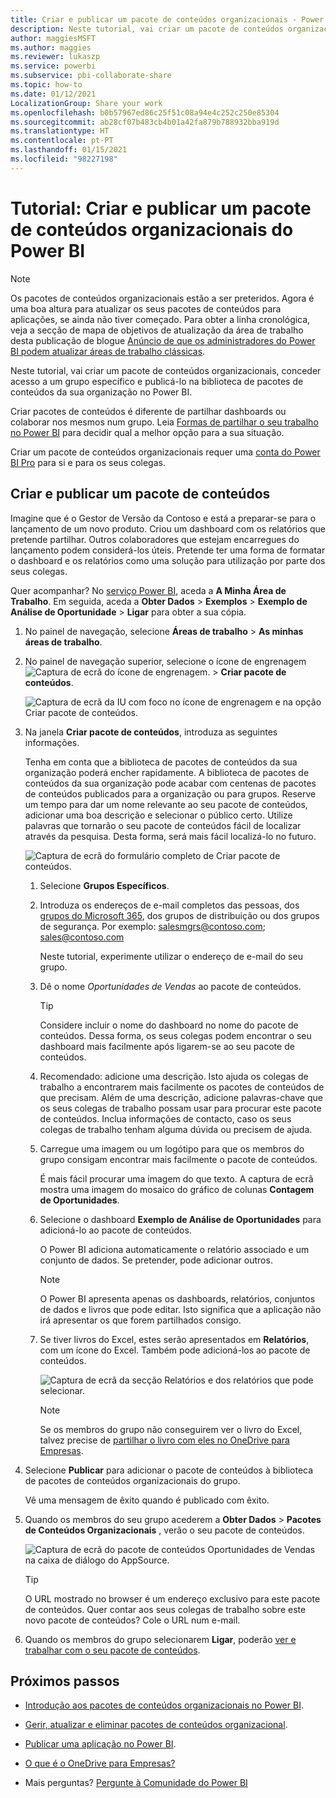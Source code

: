 ```yaml
---
title: Criar e publicar um pacote de conteúdos organizacionais - Power BI
description: Neste tutorial, vai criar um pacote de conteúdos organizacional, restringir o acesso a um grupo específico e publicá-lo na biblioteca de pacotes de conteúdos da sua organização no Power BI.
author: maggiesMSFT
ms.author: maggies
ms.reviewer: lukaszp
ms.service: powerbi
ms.subservice: pbi-collaborate-share
ms.topic: how-to
ms.date: 01/12/2021
LocalizationGroup: Share your work
ms.openlocfilehash: b0b57967ed86c25f51c08a94e4c252c250e85304
ms.sourcegitcommit: ab28cf07b483cb4b01a42fa879b788932bba919d
ms.translationtype: HT
ms.contentlocale: pt-PT
ms.lasthandoff: 01/15/2021
ms.locfileid: "98227198"
---
```

# <a name="tutorial-create-and-publish-a-power-bi-organizational-content-pack"></a>Tutorial: Criar e publicar um pacote de conteúdos organizacionais do Power BI

> [!NOTE]
> Os pacotes de conteúdos organizacionais estão a ser preteridos. Agora é uma boa altura para atualizar os seus pacotes de conteúdos para aplicações, se ainda não tiver começado. Para obter a linha cronológica, veja a secção de mapa de objetivos de atualização da área de trabalho desta publicação de blogue [Anúncio de que os administradores do Power BI podem atualizar áreas de trabalho clássicas](https://powerbi.microsoft.com/blog/announcing-power-bi-admins-can-upgrade-classic-workspaces-and-roadmap-update/).
> 

Neste tutorial, vai criar um pacote de conteúdos organizacionais, conceder acesso a um grupo específico e publicá-lo na biblioteca de pacotes de conteúdos da sua organização no Power BI.

Criar pacotes de conteúdos é diferente de partilhar dashboards ou colaborar nos mesmos num grupo. Leia [Formas de partilhar o seu trabalho no Power BI](service-how-to-collaborate-distribute-dashboards-reports.md) para decidir qual a melhor opção para a sua situação.

Criar um pacote de conteúdos organizacionais requer uma [conta do Power BI Pro](https://powerbi.microsoft.com/pricing) para si e para os seus colegas.

## <a name="create-and-publish-a-content-pack"></a>Criar e publicar um pacote de conteúdos

Imagine que é o Gestor de Versão da Contoso e está a preparar-se para o lançamento de um novo produto.  Criou um dashboard com os relatórios que pretende partilhar. Outros colaboradores que estejam encarregues do lançamento podem considerá-los úteis. Pretende ter uma forma de formatar o dashboard e os relatórios como uma solução para utilização por parte dos seus colegas.

Quer acompanhar? No [serviço Power BI](https://powerbi.com), aceda a **A Minha Área de Trabalho**. Em seguida, aceda a **Obter Dados** > **Exemplos** > **Exemplo de Análise de Oportunidade** > **Ligar** para obter a sua cópia.

1. No painel de navegação, selecione **Áreas de trabalho** > **As minhas áreas de trabalho**.

1. No painel de navegação superior, selecione o ícone de engrenagem ![Captura de ecrã do ícone de engrenagem.](media/service-organizational-content-pack-create-and-publish/cog.png) > **Criar pacote de conteúdos**.

   ![Captura de ecrã da IU com foco no ícone de engrenagem e na opção Criar pacote de conteúdos.](media/service-organizational-content-pack-create-and-publish/pbi_create_contpk.png)

1. Na janela **Criar pacote de conteúdos**, introduza as seguintes informações.  

   Tenha em conta que a biblioteca de pacotes de conteúdos da sua organização poderá encher rapidamente. A biblioteca de pacotes de conteúdos da sua organização pode acabar com centenas de pacotes de conteúdos publicados para a organização ou para grupos. Reserve um tempo para dar um nome relevante ao seu pacote de conteúdos, adicionar uma boa descrição e selecionar o público certo.  Utilize palavras que tornarão o seu pacote de conteúdos fácil de localizar através da pesquisa. Desta forma, será mais fácil localizá-lo no futuro.

      ![Captura de ecrã do formulário completo de Criar pacote de conteúdos.](media/service-organizational-content-pack-create-and-publish/cpwindow.png)

    1. Selecione **Grupos Específicos**.

    1. Introduza os endereços de e-mail completos das pessoas, dos [grupos do Microsoft 365](https://support.office.com/article/Create-a-group-in-Office-365-7124dc4c-1de9-40d4-b096-e8add19209e9), dos grupos de distribuição ou dos grupos de segurança. Por exemplo: salesmgrs@contoso.com; sales@contoso.com

        Neste tutorial, experimente utilizar o endereço de e-mail do seu grupo.

    1. Dê o nome *Oportunidades de Vendas* ao pacote de conteúdos.

        > [!TIP]
        > Considere incluir o nome do dashboard no nome do pacote de conteúdos. Dessa forma, os seus colegas podem encontrar o seu dashboard mais facilmente após ligarem-se ao seu pacote de conteúdos.

    1. Recomendado: adicione uma descrição. Isto ajuda os colegas de trabalho a encontrarem mais facilmente os pacotes de conteúdos de que precisam. Além de uma descrição, adicione palavras-chave que os seus colegas de trabalho possam usar para procurar este pacote de conteúdos. Inclua informações de contacto, caso os seus colegas de trabalho tenham alguma dúvida ou precisem de ajuda.

    1. Carregue uma imagem ou um logótipo para que os membros do grupo consigam encontrar mais facilmente o pacote de conteúdos.

        É mais fácil procurar uma imagem do que texto. A captura de ecrã mostra uma imagem do mosaico do gráfico de colunas **Contagem de Oportunidades**.

    1. Selecione o dashboard **Exemplo de Análise de Oportunidades** para adicioná-lo ao pacote de conteúdos.

        O Power BI adiciona automaticamente o relatório associado e um conjunto de dados. Se pretender, pode adicionar outros.

       > [!NOTE]
       > O Power BI apresenta apenas os dashboards, relatórios, conjuntos de dados e livros que pode editar. Isto significa que a aplicação não irá apresentar os que forem partilhados consigo.

   1. Se tiver livros do Excel, estes serão apresentados em **Relatórios**, com um ícone do Excel. Também pode adicioná-los ao pacote de conteúdos.

      ![Captura de ecrã da secção Relatórios e dos relatórios que pode selecionar.](media/service-organizational-content-pack-create-and-publish/pbi_orgcontpkexcel.png)

      > [!NOTE]
      > Se os membros do grupo não conseguirem ver o livro do Excel, talvez precise de [partilhar o livro com eles no OneDrive para Empresas](https://support.office.com/article/Share-documents-or-folders-in-Office-365-1fe37332-0f9a-4719-970e-d2578da4941c).

1. Selecione **Publicar** para adicionar o pacote de conteúdos à biblioteca de pacotes de conteúdos organizacionais do grupo.  

   Vê uma mensagem de êxito quando é publicado com êxito.

1. Quando os membros do seu grupo acederem a **Obter Dados** > **Pacotes de Conteúdos Organizacionais** , verão o seu pacote de conteúdos.

   ![Captura de ecrã do pacote de conteúdos Oportunidades de Vendas na caixa de diálogo do AppSource.](media/service-organizational-content-pack-create-and-publish/powerbi-find-content-pack-organization.png)

   > [!TIP]
   > O URL mostrado no browser é um endereço exclusivo para este pacote de conteúdos.  Quer contar aos seus colegas de trabalho sobre este novo pacote de conteúdos?  Cole o URL num e-mail.

1. Quando os membros do grupo selecionarem **Ligar**, poderão [ver e trabalhar com o seu pacote de conteúdos](service-organizational-content-pack-copy-refresh-access.md).

## <a name="next-steps"></a>Próximos passos

* [Introdução aos pacotes de conteúdos organizacionais no Power BI](service-organizational-content-pack-introduction.md).

* [Gerir, atualizar e eliminar pacotes de conteúdos organizacional](service-organizational-content-pack-manage-update-delete.md).

* [Publicar uma aplicação no Power BI](service-create-distribute-apps.md).

* [O que é o OneDrive para Empresas?](https://support.office.com/article/What-is-OneDrive-for-Business-187f90af-056f-47c0-9656-cc0ddca7fdc2)

* Mais perguntas? [Pergunte à Comunidade do Power BI](https://community.powerbi.com/)
